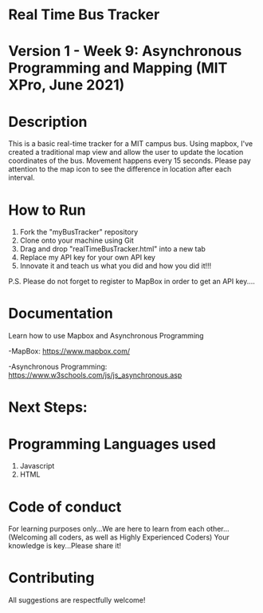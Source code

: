 # Real Time Bus Tracker 

# Version 1 - Week 9: Asynchronous Programming and Mapping (MIT XPro, June 2021)

# Description

This is a basic real-time tracker for a MIT campus bus.  Using mapbox, I've created a traditional map view and allow the user to update the location coordinates of the bus. Movement happens every 15 seconds.  Please pay attention to the map icon to see the difference in location after each interval.

# How to Run

1) Fork the "myBusTracker" repository
2) Clone onto your machine using Git
3) Drag and drop "realTimeBusTracker.html" into a new tab
4) Replace my API key for your own API key
5) Innovate it and teach us what you did and how you did it!!!

P.S. Please do not forget to register to MapBox in order to get an API key....


# Documentation

Learn how to use Mapbox and Asynchronous Programming 

-MapBox: https://www.mapbox.com/

-Asynchronous Programming: https://www.w3schools.com/js/js_asynchronous.asp

# Next Steps:

# Programming Languages used
1) Javascript
2) HTML

# Code of conduct
For learning purposes only...We are here to learn from each other...(Welcoming all coders, as well as Highly Experienced Coders) Your knowledge is key...Please share it!

# Contributing
All suggestions are respectfully welcome! 
